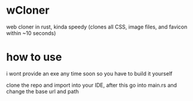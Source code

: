 # wCloner

web cloner in rust, kinda speedy (clones all CSS, image files, and favicon within ~10 seconds)

# how to use 

i wont provide an exe any time soon so you have to build it yourself

clone the repo and import into your IDE, after this go into main.rs and change the base url and path
